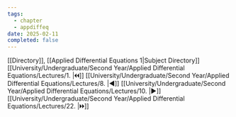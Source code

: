 ```yaml
---
tags:
  - chapter
  - appdiffeq
date: 2025-02-11
completed: false
---
```

[[Directory]], [[Applied Differential Equations 1|Subject Directory]]
[[University/Undergraduate/Second Year/Applied Differential Equations/Lectures/1. |🞀🞀]] [[University/Undergraduate/Second Year/Applied Differential Equations/Lectures/8. |◀]] [[University/Undergraduate/Second Year/Applied Differential Equations/Lectures/10. |▶]] [[University/Undergraduate/Second Year/Applied Differential Equations/Lectures/22. |🞂🞂]]
# 
## 
### 